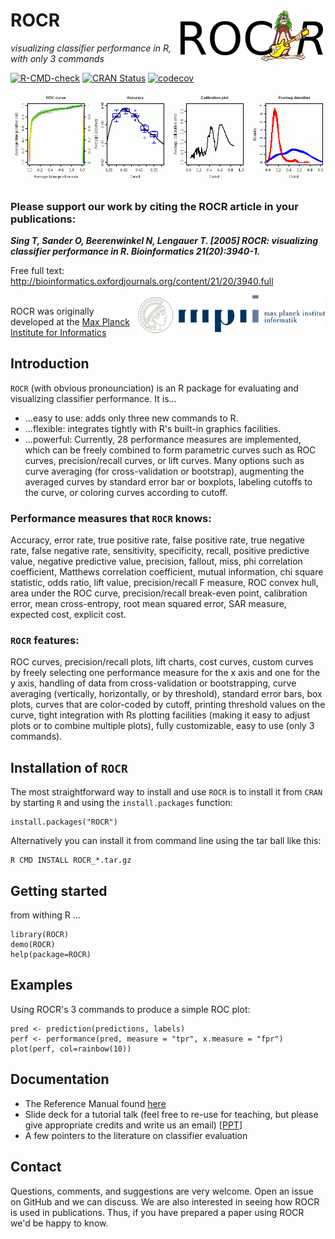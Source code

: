 # ROCR <img src="https://raw.githubusercontent.com/ipa-tys/ROCR/rocr-images/ROCR_small.png" align="right">

*visualizing classifier performance in R, with only 3 commands*

<!-- badges: start -->
[![R-CMD-check](https://github.com/ipa-tys/ROCR/workflows/R-CMD-check/badge.svg)](https://github.com/ipa-tys/ROCR/actions?query=workflow:R-CMD-check)
[![CRAN Status](https://www.r-pkg.org/badges/version/ROCR)](https://CRAN.r-project.org/package=ROCR)
[![codecov](https://codecov.io/gh/ipa-tys/ROCR/branch/master/graph/badge.svg)](https://codecov.io/gh/ipa-tys/ROCR)
<!-- badges: end -->

![](https://raw.githubusercontent.com/ipa-tys/ROCR/rocr-images/ourplot_website.gif)

### Please support our work by citing the ROCR article in your publications:

***Sing T, Sander O, Beerenwinkel N, Lengauer T. [2005]
ROCR: visualizing classifier performance in R.
Bioinformatics 21(20):3940-1.***

Free full text:
http://bioinformatics.oxfordjournals.org/content/21/20/3940.full

[<img src="https://raw.githubusercontent.com/ipa-tys/ROCR/rocr-images/logo_mpi_430.png" align="right" width="300">](https://www.mpi-inf.mpg.de/home/)  
ROCR was originally developed at the [Max Planck Institute for Informatics](https://www.mpi-inf.mpg.de/home/)   


## Introduction

`ROCR` (with obvious pronounciation) is an R package for evaluating and visualizing classifier performance. It is...

 - ...easy to use: adds only three new commands to R.
 - ...flexible: integrates tightly with R's built-in graphics facilities.
 - ...powerful: Currently, 28 performance measures are implemented, which can be freely combined to form parametric curves such as ROC curves, precision/recall curves, or lift curves. Many options such as curve averaging (for cross-validation or bootstrap), augmenting the averaged curves by standard error bar or boxplots, labeling cutoffs to the curve, or coloring curves according to cutoff.

### Performance measures that `ROCR` knows:

Accuracy, error rate, true positive rate, false positive rate, true negative rate, false negative rate, sensitivity, specificity, recall, positive predictive value, negative predictive value, precision, fallout, miss, phi correlation coefficient, Matthews correlation coefficient, mutual information, chi square statistic, odds ratio, lift value, precision/recall F measure, ROC convex hull, area under the ROC curve, precision/recall break-even point, calibration error, mean cross-entropy, root mean squared error, SAR measure, expected cost, explicit cost.

### `ROCR` features:

ROC curves, precision/recall plots, lift charts, cost curves, custom curves by freely selecting one performance measure for the x axis and one for the y axis, handling of data from cross-validation or bootstrapping, curve averaging (vertically, horizontally, or by threshold), standard error bars, box plots, curves that are color-coded by cutoff, printing threshold values on the curve, tight integration with Rs plotting facilities (making it easy to adjust plots or to combine multiple plots), fully customizable, easy to use (only 3 commands).

## Installation of `ROCR`

The most straightforward way to install and use `ROCR` is to install it from 
`CRAN` by starting `R` and using the `install.packages` function:

```
install.packages("ROCR")
```

Alternatively you can install it from command line using the tar ball like this:

```
R CMD INSTALL ROCR_*.tar.gz
```

## Getting started

from withing R ...

```
library(ROCR)
demo(ROCR)
help(package=ROCR)
```

## Examples

Using ROCR's 3 commands to produce a simple ROC plot:

```
pred <- prediction(predictions, labels)
perf <- performance(pred, measure = "tpr", x.measure = "fpr")
plot(perf, col=rainbow(10))
```

## Documentation

 - The Reference Manual found [here](https://CRAN.r-project.org/package=ROCR)
 - Slide deck for a tutorial talk (feel free to re-use for teaching, but please give appropriate credits and write us an email) [[PPT](https://raw.githubusercontent.com/ipa-tys/ROCR/rocr-images/ROCR_Talk_Tobias_Sing.ppt)]
 - A few pointers to the literature on classifier evaluation


## Contact
Questions, comments, and suggestions are very welcome. Open an issue on GitHub and we can discuss. We are also interested in seeing how ROCR is used in publications. Thus, if you have prepared a paper using ROCR we'd be happy to know.
